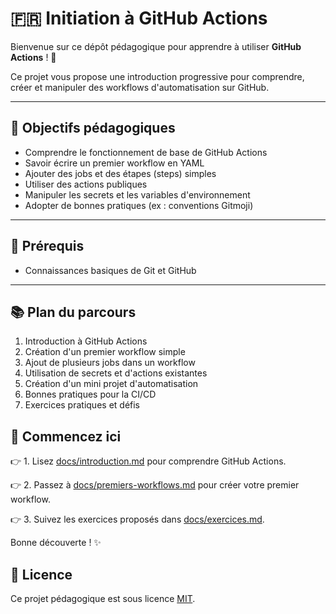 # 🇫🇷 Initiation à GitHub Actions

Bienvenue sur ce dépôt pédagogique pour apprendre à utiliser **GitHub Actions** ! 🚀

Ce projet vous propose une introduction progressive pour comprendre, créer et manipuler des workflows d'automatisation sur GitHub.

---

## 🎯 Objectifs pédagogiques

- Comprendre le fonctionnement de base de GitHub Actions
- Savoir écrire un premier workflow en YAML
- Ajouter des jobs et des étapes (steps) simples
- Utiliser des actions publiques
- Manipuler les secrets et les variables d'environnement
- Adopter de bonnes pratiques (ex : conventions Gitmoji)

---

## 🧰 Prérequis

- Connaissances basiques de Git et GitHub

---

## 📚 Plan du parcours

1. Introduction à GitHub Actions
2. Création d'un premier workflow simple
3. Ajout de plusieurs jobs dans un workflow
4. Utilisation de secrets et d'actions existantes
5. Création d'un mini projet d'automatisation
6. Bonnes pratiques pour la CI/CD
7. Exercices pratiques et défis

## 🚀 Commencez ici

👉 1. Lisez [docs/introduction.md](docs/01-introduction.md) pour comprendre GitHub Actions.

👉 2. Passez à [docs/premiers-workflows.md](docs/02-premiers-workflows.md) pour créer votre premier workflow.

👉 3. Suivez les exercices proposés dans [docs/exercices.md](docs/04exercices.md).

Bonne découverte ! ✨

## 📖 Licence

Ce projet pédagogique est sous licence [MIT](LICENSE).
